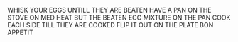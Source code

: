 WHISK YOUR EGGS UNTILL THEY ARE BEATEN
HAVE A PAN ON THE STOVE ON MED HEAT 
BUT THE BEATEN EGG MIXTURE ON THE PAN 
COOK EACH SIDE TILL THEY ARE COOKED
FLIP IT OUT ON THE PLATE 
BON APPETIT